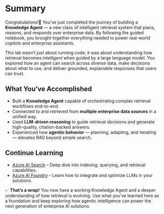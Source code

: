 # Summary

Congratulations!🎉 You’ve just completed the journey of building a **Knowledge Agent** — a new class of intelligent retrieval system that plans, reasons, and responds over enterprise data. By following the guided notebook, you brought together everything needed to power real-world copilots and enterprise assistants.

This lab wasn’t just about running code, it was about understanding how retrieval becomes *intelligent* when guided by a large language model. You explored how an agent can search across diverse data, make decisions about what to use, and deliver grounded, explainable responses that users can trust.

## What You’ve Accomplished

- Built a **Knowledge Agent** capable of orchestrating complex retrieval workflows end-to-end.  
- Connected to and retrieved from **multiple enterprise data sources** in a unified way.  
- Used **LLM-driven reasoning** to guide retrieval decisions and generate high-quality, citation-backed answers.  
- Experienced how **agentic behavior** — planning, adapting, and iterating — elevates RAG beyond simple search.

## Continue Learning

- [Azure AI Search](https://learn.microsoft.com/azure/search/) – Deep dive into indexing, querying, and retrieval capabilities.  
- [Azure AI Foundry](https://learn.microsoft.com/en-us/azure/ai-foundry/what-is-azure-ai-foundry) – Learn how to integrate and optimize LLMs in your solutions.  

✅ **That’s a wrap!** You now have a working Knowledge Agent and a deeper understanding of how retrieval is evolving. Use what you’ve learned here as a foundation and keep exploring how agentic intelligence can power the next generation of enterprise AI solutions.
